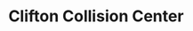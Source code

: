 ---
title: "Clifton Collision Center"
url: /clifton/clifton-collision-center/
shop: Autowerkstatt
---